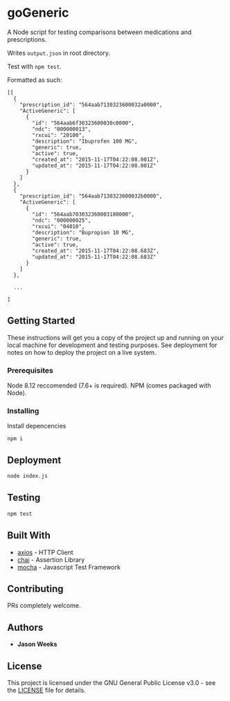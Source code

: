 # goGeneric

A Node script for testing comparisons between medications and prescriptions.

Writes `output.json` in root directory.

Test with `npm test`.

Formatted as such:

```
[[
  {
    "prescription_id": "564aab7130323600032a0000",
    "ActiveGeneric": [
      {
        "id": "564aab6f30323600030c0000",
        "ndc": "000000013",
        "rxcui": "20100",
        "description": "Ibuprofen 100 MG",
        "generic": true,
        "active": true,
        "created_at": "2015-11-17T04:22:08.001Z",
        "updated_at": "2015-11-17T04:22:08.001Z"
      }
    ]
  },
  {
    "prescription_id": "564aab7130323600032b0000",
    "ActiveGeneric": [
      {
        "id": "564aab703032360003180000",
        "ndc": "000000025",
        "rxcui": "04010",
        "description": "Bupropion 10 MG",
        "generic": true,
        "active": true,
        "created_at": "2015-11-17T04:22:08.683Z",
        "updated_at": "2015-11-17T04:22:08.683Z"
      }
    ]
  },

  ...

]
```

## Getting Started

These instructions will get you a copy of the project up and running on your local machine for development and testing purposes. See deployment for notes on how to deploy the project on a live system.

### Prerequisites

Node 8.12 reccomended (7.6+ is required).
NPM (comes packaged with Node).


### Installing

Install depencencies

```
npm i
```

## Deployment

``` bash
node index.js
```

## Testing

``` bash
npm test
```

## Built With
* [axios](https://github.com/axios/axios) - HTTP Client
* [chai](https://www.chaijs.com/api/bdd/) - Assertion Library
* [mocha](https://mochajs.org/) - Javascript Test Framework

## Contributing

PRs completely welcome.

## Authors

* **Jason Weeks**


## License

This project is licensed under the GNU General Public License v3.0 - see the [LICENSE](LICENSE) file for details.

